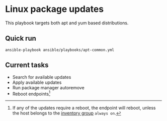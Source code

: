 #  Linux package updates

This playbook targets both apt and yum based distributions.

##  Quick run

	ansible-playbook ansible/playbooks/apt-common.yml

##  Current tasks

- Search for available updates
- Apply available updates
- Run package manager autoremove
- Reboot endpoints[^1]

[^1]: If any of the updates require a reboot, the endpoint will reboot, unless the host belongs to the [inventory group](../reference/inventory.md#alwayson) `always on`.